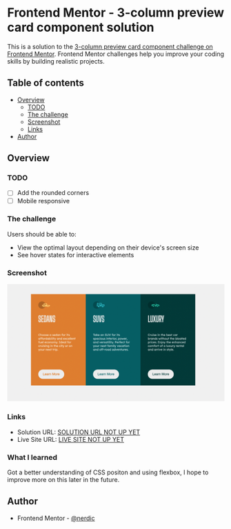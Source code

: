 # Frontend Mentor - 3-column preview card component solution

This is a solution to the [3-column preview card component challenge on Frontend Mentor](https://www.frontendmentor.io/challenges/3column-preview-card-component-pH92eAR2-). Frontend Mentor challenges help you improve your coding skills by building realistic projects. 

## Table of contents

- [Overview](#overview)
  - [TODO](#TODO)
  - [The challenge](#the-challenge)
  - [Screenshot](#screenshot)
  - [Links](#links)
- [Author](#author)



## Overview

### TODO
- [ ] Add the rounded corners
- [ ] Mobile responsive

### The challenge

Users should be able to:

- View the optimal layout depending on their device's screen size
- See hover states for interactive elements

### Screenshot

![](./images/screenshot-desk.png)

### Links

- Solution URL: [SOLUTION URL NOT UP YET]()
- Live Site URL: [LIVE SITE NOT UP YET]()

### What I learned

Got a better understanding of CSS positon and using flexbox, I hope to improve more on this later in the future.

## Author

- Frontend Mentor - [@nerdic](https://www.frontendmentor.io/profile/thenerdic)
